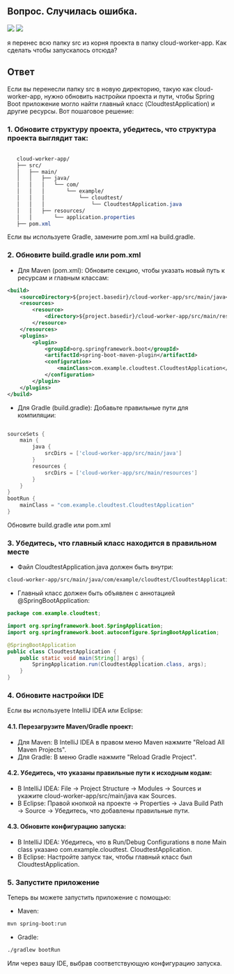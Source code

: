 ## Вопрос. Случилась ошибка.

<img src="https://img.shields.io/badge/ Error: Could not find or load main class com.example.cloudtest.CloudtestApplication-red "/>
<img src="https://img.shields.io/badge/Caused by: java.lang.ClassNotFoundException: com.example.cloudtest.CloudtestApplication-red "/>

я перенес всю папку src из корня проекта в папку cloud-worker-app. Как сделать чтобы запускалось отсюда?
## Ответ
Если вы перенесли папку src в новую директорию, такую как cloud-worker-app, нужно обновить настройки проекта и пути, чтобы Spring Boot приложение могло найти главный класс (CloudtestApplication) и другие ресурсы. Вот пошаговое решение:

### 1. Обновите структуру проекта, убедитесь, что структура проекта выглядит так:

```css
   
   cloud-worker-app/
   ├── src/
   │   ├── main/
   │   │   ├── java/
   │   │   │   └── com/
   │   │   │       └── example/
   │   │   │           └── cloudtest/
   │   │   │               └── CloudtestApplication.java
   │   │   ├── resources/
   │   │       └── application.properties
   ├── pom.xml
```
   Если вы используете Gradle, замените pom.xml на build.gradle.

### 2. Обновите build.gradle или pom.xml

* Для Maven (pom.xml):
  Обновите <build> секцию, чтобы указать новый путь к ресурсам и главным классам:

```xml
<build>
    <sourceDirectory>${project.basedir}/cloud-worker-app/src/main/java</sourceDirectory>
    <resources>
        <resource>
            <directory>${project.basedir}/cloud-worker-app/src/main/resources</directory>
        </resource>
    </resources>
    <plugins>
        <plugin>
            <groupId>org.springframework.boot</groupId>
            <artifactId>spring-boot-maven-plugin</artifactId>
            <configuration>
                <mainClass>com.example.cloudtest.CloudtestApplication</mainClass>
            </configuration>
        </plugin>
    </plugins>
</build>
```
* Для Gradle (build.gradle):
  Добавьте правильные пути для компиляции:

```gradle

sourceSets {
    main {
        java {
            srcDirs = ['cloud-worker-app/src/main/java']
        }
        resources {
            srcDirs = ['cloud-worker-app/src/main/resources']
        }
    }
}
bootRun {
    mainClass = "com.example.cloudtest.CloudtestApplication"
}
```
 Обновите build.gradle или pom.xml

### 3. Убедитесь, что главный класс находится в правильном месте
 *  Файл CloudtestApplication.java должен быть внутри:

```css
cloud-worker-app/src/main/java/com/example/cloudtest/CloudtestApplication.java
```
* Главный класс должен быть объявлен с аннотацией @SpringBootApplication:

```java
package com.example.cloudtest;

import org.springframework.boot.SpringApplication;
import org.springframework.boot.autoconfigure.SpringBootApplication;

@SpringBootApplication
public class CloudtestApplication {
    public static void main(String[] args) {
        SpringApplication.run(CloudtestApplication.class, args);
    }
}
```
### 4. Обновите настройки IDE
   Если вы используете IntelliJ IDEA или Eclipse:

#### 4.1. Перезагрузите Maven/Gradle проект:

 * Для Maven: В IntelliJ IDEA в правом меню Maven нажмите "Reload All Maven Projects".
 * Для Gradle: В меню Gradle нажмите "Reload Gradle Project".
#### 4.2. Убедитесь, что указаны правильные пути к исходным кодам:

* В IntelliJ IDEA: File -> Project Structure -> Modules -> Sources и укажите cloud-worker-app/src/main/java как Sources.
* В Eclipse: Правой кнопкой на проекте → Properties -> Java Build Path -> Source → Убедитесь, что добавлены 
  правильные пути.
#### 4.3. Обновите конфигурацию запуска:

* В IntelliJ IDEA: Убедитесь, что в Run/Debug Configurations в поле Main class указано com.example.cloudtest.
CloudtestApplication.
* В Eclipse: Настройте запуск так, чтобы главный класс был CloudtestApplication.

### 5. Запустите приложение
   Теперь вы можете запустить приложение с помощью:
- Maven:
```bash
mvn spring-boot:run
```
- Gradle:
```bash
./gradlew bootRun
```
Или через вашу IDE, выбрав соответствующую конфигурацию запуска.

